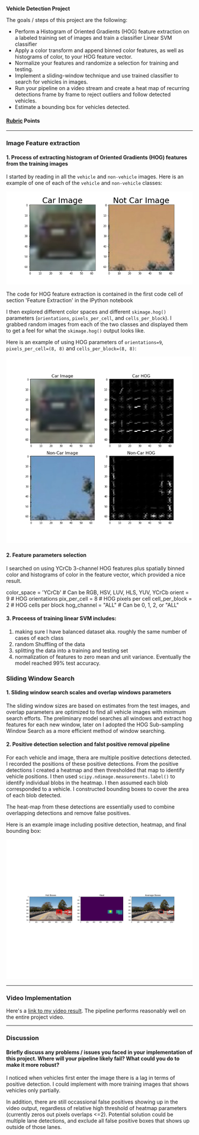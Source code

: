 **Vehicle Detection Project**

The goals / steps of this project are the following:

* Perform a Histogram of Oriented Gradients (HOG) feature extraction on a labeled training set of images and train a classifier Linear SVM classifier
* Apply a color transform and append binned color features, as well as histograms of color, to your HOG feature vector. 
* Normalize your features and randomize a selection for training and testing.
* Implement a sliding-window technique and use trained classifier to search for vehicles in images.
* Run your pipeline on a video stream and create a heat map of recurring detections frame by frame to reject outliers and follow detected vehicles.
* Estimate a bounding box for vehicles detected.

[//]: # (Image References)
[image1]: ./output_images/data_example.jpg
[image2]: ./output_images/HOG_example.jpg
[image3]: ./output_images/bboxes_and_heat.jpg
[video1]: ./project_video.mp4

#### [Rubric](https://review.udacity.com/#!/rubrics/513/view) Points

---

### Image Feature extraction 

#### 1. Process of extracting histogram of Oriented Gradients (HOG) features from the training images

I started by reading in all the `vehicle` and `non-vehicle` images.  Here is an example of one of each of the `vehicle` and `non-vehicle` classes:

![alt text][image1]

The code for HOG feature extraction is contained in the first code cell of section 'Feature Extraction' in the IPython notebook 

I then explored different color spaces and different `skimage.hog()` parameters (`orientations`, `pixels_per_cell`, and `cells_per_block`).  I grabbed random images from each of the two classes and displayed them to get a feel for what the `skimage.hog()` output looks like.

Here is an example of using HOG parameters of `orientations=9`, `pixels_per_cell=(8, 8)` and `cells_per_block=(8, 8)`:

![alt text][image2]

#### 2. Feature parameters selection 

I searched on using YCrCb 3-channel HOG features plus spatially binned color and histograms of color in the feature vector, which provided a nice result. 

color_space = 'YCrCb' # Can be RGB, HSV, LUV, HLS, YUV, YCrCb
orient = 9  # HOG orientations
pix_per_cell = 8 # HOG pixels per cell
cell_per_block = 2 # HOG cells per block
hog_channel = "ALL" # Can be 0, 1, 2, or "ALL"

#### 3. Proceess of training linear SVM includes:

1. making sure I have balanced dataset aka. roughly the same number of cases of each class
2. random Shuffling of the data
3. splitting the data into a training and testing set
4. normalization of features to zero mean and unit variance. Eventually the model reached 99% test accuracy. 

### Sliding Window Search

#### 1. Sliding window search scales and overlap windows parameters 

The sliding window sizes are based on estimates from the test images, and overlap parameters are optimized to find all vehicle images with minimum search efforts. The preliminary model searches all windows and extract hog features for each new window, later on I adopted the HOG Sub-sampling Window Search as a more efficient method of window searching. 

#### 2. Positive detection selection and falst positive removal pipeline

For each vehicle and image, thera are multiple positive detections detected. I recorded the positions of these positive detections. From the positive detections I created a heatmap and then thresholded that map to identify vehicle positions. I then used `scipy.ndimage.measurements.label()` to identify individual blobs in the heatmap. I then assumed each blob corresponded to a vehicle.  I constructed bounding boxes to cover the area of each blob detected.  

The heat-map from these detections are essentially used to combine overlapping detections and remove false positives.

Here is an example image including positive detection, heatmap, and final bounding box:

![alt text][image3]

---

### Video Implementation

Here's a [link to my video result](./project_video.mp4). The pipeline performs reasonably well on the entire project video.

---

### Discussion

#### Briefly discuss any problems / issues you faced in your implementation of this project.  Where will your pipeline likely fail?  What could you do to make it more robust?

I noticed when vehicles first enter the image there is a lag in terms of positive detection. I could implement with more training images that shows vehicles only partially. 

In addition, there are still occassional false positives showing up in the video output, regardless of relative high threshold of heatmap parameters (currently zeros out pixels overlaps <=2). Potential solution could be multiple lane detections, and exclude all false positive boxes that shows up outside of those lanes. 

